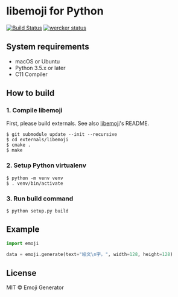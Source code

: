 # libemoji for Python
[![Build Status](https://travis-ci.org/emoji-gen/libemoji-py.svg?branch=master)](https://travis-ci.org/emoji-gen/libemoji-py) [![wercker status](https://app.wercker.com/status/f267cf98d7b5bb0b9de645f7ef53667b/s/master "wercker status")](https://app.wercker.com/project/byKey/f267cf98d7b5bb0b9de645f7ef53667b)

## System requirements

- macOS or Ubuntu
- Python 3.5.x or later
- C11 Compiler

## How to build
### 1. Compile libemoji
First, please build externals.
See also [libemoji](https://github.com/emoji-gen/libemoji)'s README.

```
$ git submodule update --init --recursive
$ cd externals/libemoji
$ cmake .
$ make
```

### 2. Setup Python virtualenv
```
$ python -m venv venv
$ . venv/bin/activate
```

### 3. Run build command
```
$ python setup.py build
```

## Example

```python
import emoji

data = emoji.generate(text="絵文\n字。", width=128, height=128)

```

## License
MIT &copy; Emoji Generator
